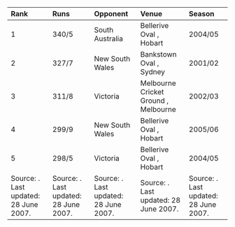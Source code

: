 | Rank                                  | Runs                                  | Opponent                              | Venue                                 | Season                                |
|:--------------------------------------|:--------------------------------------|:--------------------------------------|:--------------------------------------|:--------------------------------------|
| 1                                     | 340/5                                 | South Australia                       | Bellerive Oval , Hobart               | 2004/05                               |
| 2                                     | 327/7                                 | New South Wales                       | Bankstown Oval , Sydney               | 2001/02                               |
| 3                                     | 311/8                                 | Victoria                              | Melbourne Cricket Ground , Melbourne  | 2002/03                               |
| 4                                     | 299/9                                 | New South Wales                       | Bellerive Oval , Hobart               | 2005/06                               |
| 5                                     | 298/5                                 | Victoria                              | Bellerive Oval , Hobart               | 2004/05                               |
| Source: . Last updated: 28 June 2007. | Source: . Last updated: 28 June 2007. | Source: . Last updated: 28 June 2007. | Source: . Last updated: 28 June 2007. | Source: . Last updated: 28 June 2007. |